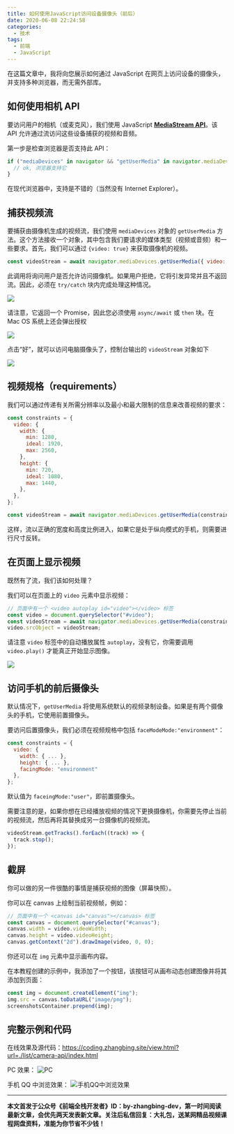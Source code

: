 ```yaml
---
title: 如何使用JavaScript访问设备摄像头（前后）
date: 2020-06-08 22:24:58
categories:
  - 技术
tags:
  - 前端
  - JavaScript
---
```


在这篇文章中，我将向您展示如何通过 JavaScript 在网页上访问设备的摄像头，并支持多种浏览器，而无需外部库。

<!-- more -->

## 如何使用相机 API

要访问用户的相机（或麦克风），我们使用 JavaScript **[MediaStream API](https://developer.mozilla.org/en-US/docs/Web/API/Media_Streams_API)**。该 API 允许通过流访问这些设备捕获的视频和音频。

第一步是检查浏览器是否支持此 API：

```javascript
if ("mediaDevices" in navigator && "getUserMedia" in navigator.mediaDevices) {
  // ok, 浏览器支持它
}
```

在现代浏览器中，支持是不错的（当然没有 Internet Explorer）。

## 捕获视频流

要捕获由摄像机生成的视频流，我们使用 `mediaDevices` 对象的 `getUserMedia` 方法。这个方法接收一个对象，其中包含我们要请求的媒体类型（视频或音频）和一些要求。首先，我们可以通过 `{video: true}` 来获取摄像机的视频。

```javascript
const videoStream = await navigator.mediaDevices.getUserMedia({ video: true });
```

此调用将询问用户是否允许访问摄像机。如果用户拒绝，它将引发异常并且不返回流。因此，必须在 `try/catch` 块内完成处理这种情况。

![](http://myimgcloud.oss-cn-hangzhou.aliyuncs.com/202006/cameras-with-javascript/2.png)

请注意，它返回一个 Promise，因此您必须使用 `async/await` 或 `then` 块。在 Mac OS 系统上还会弹出授权

![](http://myimgcloud.oss-cn-hangzhou.aliyuncs.com/202006/cameras-with-javascript/3.png)

点击“好”，就可以访问电脑摄像头了，控制台输出的 `videoStream` 对象如下

![](http://myimgcloud.oss-cn-hangzhou.aliyuncs.com/202006/cameras-with-javascript/4.png)

## 视频规格（requirements）

我们可以通过传递有关所需分辨率以及最小和最大限制的信息来改善视频的要求：

```javascript
const constraints = {
  video: {
    width: {
      min: 1280,
      ideal: 1920,
      max: 2560,
    },
    height: {
      min: 720,
      ideal: 1080,
      max: 1440,
    },
  },
};

const videoStream = await navigator.mediaDevices.getUserMedia(constraints);
```

这样，流以正确的宽度和高度比例进入，如果它是处于纵向模式的手机，则需要进行尺寸反转。

## 在页面上显示视频

既然有了流，我们该如何处理？

我们可以在页面上的 `video` 元素中显示视频：

```javascript
// 页面中有一个 <video autoplay id="video"></video> 标签
const video = document.querySelector("#video");
const videoStream = await navigator.mediaDevices.getUserMedia(constraints);
video.srcObject = videoStream;
```

请注意 `video` 标签中的自动播放属性 `autoplay`，没有它，你需要调用 `video.play()` 才能真正开始显示图像。

![](http://myimgcloud.oss-cn-hangzhou.aliyuncs.com/202006/cameras-with-javascript/5.png)

## 访问手机的前后摄像头

默认情况下，`getUserMedia` 将使用系统默认的视频录制设备。如果是有两个摄像头的手机，它使用前置摄像头。

要访问后置摄像头，我们必须在视频规格中包括 `faceModeMode:"environment"`：

```javascript
const constraints = {
  video: {
    width: { ... },
    height: { ... },
    facingMode: "environment"
  },
};
```

默认值为 `faceingMode:"user"`，即前置摄像头。

需要注意的是，如果你想在已经播放视频的情况下更换摄像机，你需要先停止当前的视频流，然后再将其替换成另一台摄像机的视频流。

```javascript
videoStream.getTracks().forEach((track) => {
  track.stop();
});
```

## 截屏

你可以做的另一件很酷的事情是捕获视频的图像（屏幕快照）。

你可以在 canvas 上绘制当前视频帧，例如：

```javascript
// 页面中有一个 <canvas id="canvas"></canvas> 标签
const canvas = document.querySelector("#canvas");
canvas.width = video.videoWidth;
canvas.height = video.videoHeight;
canvas.getContext("2d").drawImage(video, 0, 0);
```

你还可以在 `img` 元素中显示画布内容。

在本教程创建的示例中，我添加了一个按钮，该按钮可从画布动态创建图像并将其添加到页面：

```javascript
const img = document.createElement("img");
img.src = canvas.toDataURL("image/png");
screenshotsContainer.prepend(img);
```

## 完整示例和代码

在线效果及源代码：https://coding.zhangbing.site/view.html?url=./list/camera-api/index.html

PC 效果：
![PC](http://myimgcloud.oss-cn-hangzhou.aliyuncs.com/202006/cameras-with-javascript/6.png)

手机 QQ 中浏览效果：
![手机QQ中浏览效果](http://myimgcloud.oss-cn-hangzhou.aliyuncs.com/202006/cameras-with-javascript/7.jpg)

---

**本文首发于公众号《前端全栈开发者》ID：by-zhangbing-dev，第一时间阅读最新文章，会优先两天发表新文章。关注后私信回复：大礼包，送某网精品视频课程网盘资料，准能为你节省不少钱！**
